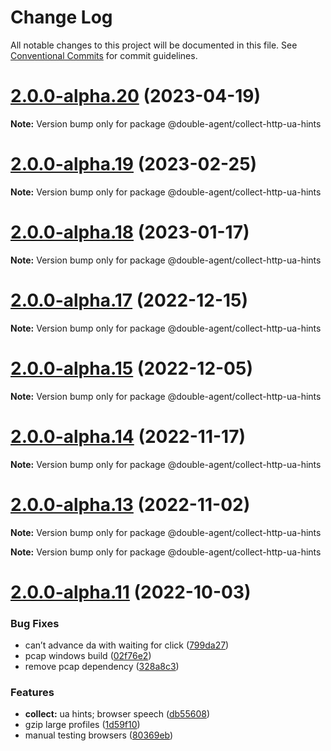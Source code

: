 # Change Log

All notable changes to this project will be documented in this file.
See [Conventional Commits](https://conventionalcommits.org) for commit guidelines.

# [2.0.0-alpha.20](https://github.com/ulixee/unblocked/compare/v2.0.0-alpha.18...v2.0.0-alpha.20) (2023-04-19)

**Note:** Version bump only for package @double-agent/collect-http-ua-hints





# [2.0.0-alpha.19](https://github.com/ulixee/unblocked/compare/v2.0.0-alpha.18...v2.0.0-alpha.19) (2023-02-25)

**Note:** Version bump only for package @double-agent/collect-http-ua-hints





# [2.0.0-alpha.18](https://github.com/ulixee/unblocked/compare/v2.0.0-alpha.17...v2.0.0-alpha.18) (2023-01-17)

**Note:** Version bump only for package @double-agent/collect-http-ua-hints





# [2.0.0-alpha.17](https://github.com/ulixee/unblocked/compare/v2.0.0-alpha.15...v2.0.0-alpha.17) (2022-12-15)

**Note:** Version bump only for package @double-agent/collect-http-ua-hints





# [2.0.0-alpha.15](https://github.com/ulixee/unblocked/compare/v2.0.0-alpha.14...v2.0.0-alpha.15) (2022-12-05)

**Note:** Version bump only for package @double-agent/collect-http-ua-hints





# [2.0.0-alpha.14](https://github.com/ulixee/unblocked/compare/v2.0.0-alpha.13...v2.0.0-alpha.14) (2022-11-17)

**Note:** Version bump only for package @double-agent/collect-http-ua-hints





# [2.0.0-alpha.13](https://github.com/ulixee/unblocked/compare/v2.0.0-alpha.12...v2.0.0-alpha.13) (2022-11-02)

**Note:** Version bump only for package @double-agent/collect-http-ua-hints







**Note:** Version bump only for package @double-agent/collect-http-ua-hints





# [2.0.0-alpha.11](https://github.com/ulixee/unblocked/compare/v1.0.1...v2.0.0-alpha.11) (2022-10-03)


### Bug Fixes

* can’t advance da with waiting for click ([799da27](https://github.com/ulixee/unblocked/commit/799da275bff9efd6e6e8bb3736c8e5c28709a455))
* pcap windows build ([02f76e2](https://github.com/ulixee/unblocked/commit/02f76e273a35d60d3ddb968e2080e155c5fce5bf))
* remove pcap dependency ([328a8c3](https://github.com/ulixee/unblocked/commit/328a8c340433e266fddd68ee7ff1638af1eb58dd))


### Features

* **collect:** ua hints; browser speech ([db55608](https://github.com/ulixee/unblocked/commit/db55608b1025178c175397ce00c5ae67a7237e00))
* gzip large profiles ([1d59f10](https://github.com/ulixee/unblocked/commit/1d59f10c9aceb878cdbd3f51b9e28e60b78413c4))
* manual testing browsers ([80369eb](https://github.com/ulixee/unblocked/commit/80369eba36e039dfa5a0e00150cb9800afcedecb))
